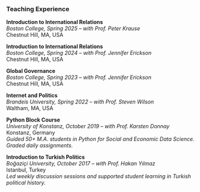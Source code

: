 
### Teaching Experience
**Introduction to International Relations**  
  *Boston College, Spring 2025 – with Prof. Peter Krause*  
  Chestnut Hill, MA, USA
  
**Introduction to International Relations**  
  *Boston College, Spring 2024 – with Prof. Jennifer Erickson*  
  Chestnut Hill, MA, USA

**Global Governance**  
  *Boston College, Spring 2023 – with Prof. Jennifer Erickson*  
  Chestnut Hill, MA, USA

**Internet and Politics**  
  *Brandeis University, Spring 2022 – with Prof. Steven Wilson*  
  Waltham, MA, USA

**Python Block Course**  
  *University of Konstanz, October 2019 – with Prof. Karsten Donnay*  
  Konstanz, Germany  
  _Guided 50+ M.A. students in Python for Social and Economic Data Science. Graded daily assignments._

**Introduction to Turkish Politics**  
  *Boğaziçi University, October 2017 – with Prof. Hakan Yılmaz*  
  Istanbul, Turkey  
  _Led weekly discussion sessions and supported student learning in Turkish political history._
